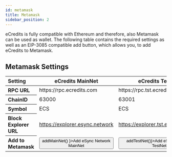 ```yaml
---
id: metamask
title: Metamask
sidebar_position: 2
---
```


<head>
<script src="/js/metamask.js"></script>
<title>Metamask</title>
</head>

eCredits is fully compatible with Ethereum and therefore, also Metamask can be used as wallet. The following table 
contains the required settings as well as an EIP-3085 compatible add button, which allows you, to add eCredits 
to Metamask.

## Metamask Settings

<table>
<thead>
<tr><th align="left" width="250">Setting</th><th width="250">eCredits MainNet</th><th width="250">eCredits TestNet</th></tr>
</thead>
<tbody>
<tr><th align="left">RPC URL</th><td>https://rpc.ecredits.com</td><td>https://rpc.tst.ecredits.com</td></tr>
<tr><th align="left">ChainID</th><td>63000</td><td>63001</td></tr>
<tr><th align="left">Symbol</th><td>ECS</td><td>ECS</td></tr>
<tr><th align="left">Block Explorer URL</th><td><a href="https://explorer.esync.network">https://explorer.esync.network</a></td><td><a href="https://explorer.tst.esync.network">https://explorer.tst.esync.network</a></td></tr>
<tr><th align="left">Add to Metamask</th><td><button href="#" onClick={ () => addMainNet() }>Add eSync Network MainNet</button></td><td><button href="#" onClick={() => addTestNet()}>Add eSync Network TestNet</button></td></tr>
</tbody>
</table>
